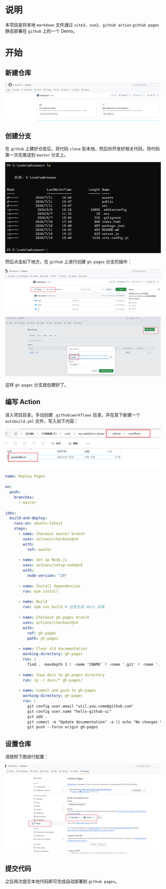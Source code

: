 # 说明

本项目是将本地 `markdown` 文件通过 `vite3`、`vue2`、`github action` `github pages` 静态部署在 `github` 上的一个 Demo。

# 开始

## 新建仓库

![image-20240711144353151](./assets/image-20240711144353151.png)

## 创建分支

在 `github` 上建好仓库后，将代码 `clone` 到本地，然后你开发好相关代码，将代码第一次先推送到 `master` 分支上。

![image-20240711150019477](./assets/image-20240711150019477.png)

然后点击如下地方，在 `github` 上进行创建 `gh-pages` 分支的操作：

![image-20240711150152412](./assets/image-20240711150152412.png)

![image-20240711150243000](./assets/image-20240711150243000.png)

这样 `gh-pages` 分支就创建好了。

## 编写 Action

进入项目目录，手动创建 `.github\workflows` 目录，并在其下新建一个 `autobuild.yml` 文件，写入如下内容：

![image-20240711150541754](./assets/image-20240711150541754.png)

```yaml
name: Deploy Pages

on:
  push:
    branches:
      - master

jobs:
  build-and-deploy:
    runs-on: ubuntu-latest
    steps:
      - name: Checkout master branch
        uses: actions/checkout@v4
        with:
          ref: master

      - name: Set up Node.js
        uses: actions/setup-node@v4
        with:
          node-version: "20"

      - name: Install dependencies
        run: npm install

      - name: Build
        run: npm run build # 这会生成 docs 目录

      - name: Checkout gh-pages branch
        uses: actions/checkout@v4
        with:
          ref: gh-pages
          path: gh-pages

      - name: Clear old documentation
        working-directory: gh-pages
        run: |
          find . -maxdepth 1 ! -name 'CNAME' ! -name '.git' ! -name '.' ! -name '..' -exec rm -rf {} +

      - name: Copy docs to gh-pages directory
        run: cp -r docs/* gh-pages/

      - name: Commit and push to gh-pages
        working-directory: gh-pages
        run: |
          git config user.email "util.you.come@github.com"
          git config user.name "hello-github-ui"
          git add .
          git commit -m "Update documentation" -a || echo "No changes to commit"
          git push --force origin gh-pages
```

## 设置仓库

请按照下图进行配置：

![image-20240711150813093](./assets/image-20240711150813093.png)

## 提交代码

之后再次提交本地代码即可完成自动部署到 `github pages`。

